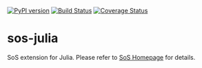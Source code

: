 [![PyPI version](https://badge.fury.io/py/sos-julia.svg)](https://badge.fury.io/py/sos-julia)
[![Build Status](https://travis-ci.org/vatlab/sos-julia.svg?branch=master)](https://travis-ci.org/vatlab/sos-julia)
[![Coverage Status](https://coveralls.io/repos/github/vatlab/sos-julia/badge.svg)](https://coveralls.io/github/vatlab/sos-julia)

# sos-julia
SoS extension for Julia. Please refer to [SoS Homepage](http://vatlab.github.io/SoS/) for details.

